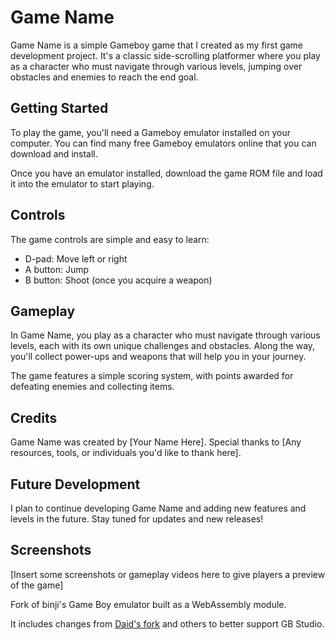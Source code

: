 # Game Name

Game Name is a simple Gameboy game that I created as my first game development project. It's a classic side-scrolling platformer where you play as a character who must navigate through various levels, jumping over obstacles and enemies to reach the end goal.

## Getting Started

To play the game, you'll need a Gameboy emulator installed on your computer. You can find many free Gameboy emulators online that you can download and install.

Once you have an emulator installed, download the game ROM file and load it into the emulator to start playing.

## Controls

The game controls are simple and easy to learn:

- D-pad: Move left or right
- A button: Jump
- B button: Shoot (once you acquire a weapon)

## Gameplay

In Game Name, you play as a character who must navigate through various levels, each with its own unique challenges and obstacles. Along the way, you'll collect power-ups and weapons that will help you in your journey.

The game features a simple scoring system, with points awarded for defeating enemies and collecting items.

## Credits

Game Name was created by [Your Name Here]. Special thanks to [Any resources, tools, or individuals you'd like to thank here]. 

## Future Development

I plan to continue developing Game Name and adding new features and levels in the future. Stay tuned for updates and new releases!

## Screenshots

[Insert some screenshots or gameplay videos here to give players a preview of the game]

Fork of binji's Game Boy emulator built as a WebAssembly module.

It includes changes from [Daid's fork](https://github.com/daid/binjgb) and others to better support GB Studio.